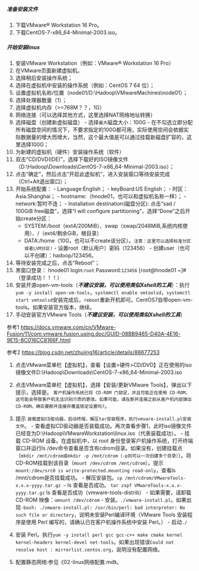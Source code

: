 ##### 准备安装文件
1. 下载VMware® Workstation 16 Pro。
2. 下载CentOS-7-x86_64-Minimal-2003.iso。

##### 开始安装linux

1. 安装VMware Workstation（例如：VMware® Workstation 16 Pro）
2. 在VMware页面新建虚拟机。
  1. 选择稍后安装操作系统；
  2. 选择在虚拟机中安装的操作系统（例如：CentOS 7 64 位）；
  3. 设置虚拟机名称/位置（node01/D:\Hadoop\VMwareMachines\node01）；
  4. 选择处理器数量（1）；
  5. 选择虚拟机内存（>=768M？？，1G）
  6. 网络连接（可以选择其他方式，这里选择NAT网络地址转换）
  7. 选择磁盘（创建新虚拟磁盘）
    - 选择`最大`磁盘大小：100G
    - 在不勾选立即分配所有磁盘空间的情况下，不要求指定的100G都可用，实际使用空间会依据实际数据量的增大而增大，当然，这个最大值是可以通过挂载新磁盘扩容的，这里选择100G；
3. 为新建的虚拟机（硬件）安装操作系统（软件）
  1. 双击“CD/DVD(IDE)”，选择下载好的ISO镜像文件（D:\Hadoop\Downloads\CentOS-7-x86_64-Minimal-2003.iso）；
  2. 点击“确定”，然后点击“开启此虚拟机”，进入安装窗口等待安装完成（Ctrl+Alt退出窗口）；
  3. 开始系统配置：
    - Language:English；
    - keyBoard:US English；
    - 时区：Asia.Shanghai；
    - hostname:（hnode01，也可以和虚拟机名称一样）；
    - network:暂时不连；
    - Installation destination(磁盘分区): 点击“sad / 100GiB free磁盘”，选择“I will configure partitioning”，选择“Done”之后开始create分区：
        + SYSTEM:/boot（ext4/200MiB）、swap（swap/2048MiB,系统内核使用）、/（ext4/剩余GiB，根目录）
        + DATA:/home（10G，也可以不create该分区）。`注意：这里可以选择标准分区或者LVM分区!`
    - 设置root（默认用户）密码（123456）
    - 创建user（也可以不创建）：hadoop/123456。
  4. 等待安装完成之后，点击“Reboot”；
  5. 黑窗口登录：
      hnode01 login:`root`
      Password:`123456`
      [root@hnode01 ~]# （登录成功！！！）
4. 安装开源open-vm-tools（***不建议安装，可以使用类似Xshell的工具***）：执行`yum -y install open-vm-tools`，`systemctl enable vmtoolsd`，`systemctl start vmtoolsd`安装完成后，`reboot`重新开机即可。CentOS7自带open-vm-tools。如果安装官方版本，继续。
5. 手动安装官方VMware Tools（***不建议安装，可以使用类似Xshell的工具***）

 参考1 https://docs.vmware.com/cn/VMware-Fusion/11/com.vmware.fusion.using.doc/GUID-08BB9465-D40A-4E16-9E15-8C016CC8166F.html

 参考2 https://blog.csdn.net/zhujing16/article/details/88677253

  1. 点击VMware菜单栏【虚拟机】，查看【设置>硬件>CD/DVD】正在使用的iso镜像文件D:\Hadoop\Downloads\CentOS-7-x86_64-Minimal-2003.iso
  2. 点击VMware菜单栏【虚拟机】，选择【安装/更新VMware Tools】，弹出以下提示，选择是。
  `客户机操作系统已将 CD-ROM 门锁定，并且可能正在使用 CD-ROM，这可能会导致客户机无法识别介质的更改。如果可能，请在断开连接之前从客户机内部弹出 CD-ROM。确实要断开连接并覆盖锁定设置吗?`。
  3. 提示 `装载虚拟CD驱动器，启动终端，解压tar安装程序，执行vmvare-install.pl安装文件`。
    - 查看虚拟CD驱动器是否装载成功。再次查看步骤1，此时iso镜像文件已经变为D:\Hadoop\VMwareWorkstation\linux.iso（代表装载成功）。
    - 挂载 CD-ROM 设备。在虚拟机中，以 root 身份登录客户机操作系统，打开终端窗口并运行ls /dev命令查看是否含有cdrom目录。如果没有，创建挂载点（`mkdir /mnt/cdrom或mkdir -p /mnt/cdrom（-p则可以一次创建多个目录）`）。将CD-ROM挂载到该目录（`mount /dev/cdrom /mnt/cdrom`）。提示`mount:/dev/src0 is write-protected.mounting read-only`，查看ls /mnt/cdrom是否挂载成功。
    - 解压安装包。`cp /mnt/cdrom/VMwareTools-x.x.x-yyyy.tar.gz ~` ls 查看是否成功。 `tar zxpf VMwareTools-x.x.x-yyyy.tar.gz` ls 查看是否成功（vmware-tools-distrib）
    - 如果需要，请卸载 CD-ROM 映像：`umount /dev/cdrom`
    - 安装。`./vmware-install.pl`。如果出现`-bash: ./vmware-install.pl: /usr/bin/perl: bad interpreter: No such file or directory`，说明未安装Perl编译环境（VMware Tools 安装程序是使用 Perl 编写的，请确认已在客户机操作系统中安装 Perl。）
    - 启动`./`

6. 安装 Perl。执行`yum -y install perl gcc gcc-c++ make cmake kernel kernel-headers kernel-devel net-tools`。如果出现错误`Could not resolve host : mirrorlist.centos.org`，说明没有配置网络。
7. 配置静态网络:参见《02-linux网络配置.md》。
